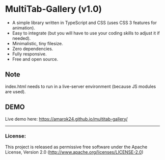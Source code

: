 # MultiTab-Gallery (v1.0)
- A simple library written in TypeScript and CSS (uses CSS 3 features for animation).
- Easy to integrate (but you will have to use your coding skills to adjust it if needed).
- Minimalistic, tiny filesize.
- Zero dependencies.
- Fully responsive.
- Free and open source.

## Note
index.html needs to run in a live-server environment (because JS modules are used).

## DEMO
Live demo here: https://amarok24.github.io/multitab-gallery/

---


### License:
This project is released as permissive free software under the Apache License, Version 2.0 (http://www.apache.org/licenses/LICENSE-2.0)
